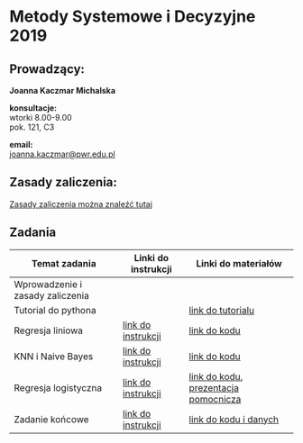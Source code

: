 # Metody Systemowe i Decyzyjne 2019


## Prowadzący:
**Joanna Kaczmar Michalska**

**konsultacje:**  
wtorki 8.00-9.00  
pok. 121, C3  

**email:**  
joanna.kaczmar@pwr.edu.pl  


## Zasady zaliczenia:
[Zasady zaliczenia można znaleźć tutaj](https://github.com/asiakaczmar/asiakaczmar.github.io/blob/master/zasady_zaliczenia_msid_2019.pdf)

## Zadania


Temat zadania | Linki do instrukcji | Linki do materiałów
------------ | ------------- | -------------
Wprowadzenie i zasady zaliczenia | |
Tutorial do pythona | | [link do tutorialu](https://github.com/asiakaczmar/asiakaczmar.github.io/blob/master/python_wstep.ipynb)
Regresja liniowa | [link do instrukcji](https://github.com/asiakaczmar/asiakaczmar.github.io/blob/master/01_zad.pdf) | [link do kodu](https://github.com/asiakaczmar/asiakaczmar.github.io/tree/master/zadanie1)
KNN i Naive Bayes | [link do instrukcji](https://github.com/asiakaczmar/asiakaczmar.github.io/blob/master/02_zad.pdf) | [link do kodu](https://github.com/asiakaczmar/asiakaczmar.github.io/tree/master/zadanie2)
Regresja logistyczna | [link do instrukcji](https://github.com/asiakaczmar/asiakaczmar.github.io/blob/master/03_zad.pdf) | [link do kodu](https://github.com/asiakaczmar/asiakaczmar.github.io/tree/master/zadanie3), [prezentacja pomocnicza]()
Zadanie końcowe | [link do instrukcji](https://github.com/asiakaczmar/asiakaczmar.github.io/blob/master/04_zad.pdf) | [link do kodu i danych](https://drive.google.com/open?id=1XdHXcLX-1Zf4SVKd1b5heldDBuiuudJx)
 
